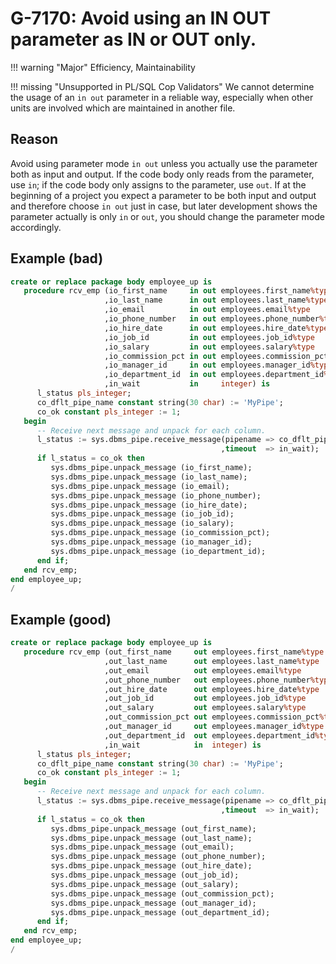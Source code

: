 # G-7170: Avoid using an IN OUT parameter as IN or OUT only.

!!! warning "Major"
    Efficiency, Maintainability

!!! missing "Unsupported in PL/SQL Cop Validators"
    We cannot determine the usage of an `in out` parameter in a reliable way, especially when other units are involved which are maintained in another file.

## Reason

Avoid using parameter mode `in out` unless you actually use the parameter both as input and output. If the code body only reads from the parameter, use `in`; if the code body only assigns to the parameter, use `out`. If at the beginning of a project you expect a parameter to be both input and output and therefore choose `in out` just in case, but later development shows the parameter actually is only `in` or `out`, you should change the parameter mode accordingly.

## Example (bad)

``` sql
create or replace package body employee_up is
   procedure rcv_emp (io_first_name     in out employees.first_name%type
                     ,io_last_name      in out employees.last_name%type 
                     ,io_email          in out employees.email%type 
                     ,io_phone_number   in out employees.phone_number%type
                     ,io_hire_date      in out employees.hire_date%type 
                     ,io_job_id         in out employees.job_id%type
                     ,io_salary         in out employees.salary%type
                     ,io_commission_pct in out employees.commission_pct%type 
                     ,io_manager_id     in out employees.manager_id%type
                     ,io_department_id  in out employees.department_id%type
                     ,in_wait           in     integer) is
      l_status pls_integer;
      co_dflt_pipe_name constant string(30 char) := 'MyPipe';
      co_ok constant pls_integer := 1;
   begin
      -- Receive next message and unpack for each column. 
      l_status := sys.dbms_pipe.receive_message(pipename => co_dflt_pipe_name
                                               ,timeout  => in_wait);
      if l_status = co_ok then
         sys.dbms_pipe.unpack_message (io_first_name);
         sys.dbms_pipe.unpack_message (io_last_name);
         sys.dbms_pipe.unpack_message (io_email);
         sys.dbms_pipe.unpack_message (io_phone_number);
         sys.dbms_pipe.unpack_message (io_hire_date);
         sys.dbms_pipe.unpack_message (io_job_id);
         sys.dbms_pipe.unpack_message (io_salary);
         sys.dbms_pipe.unpack_message (io_commission_pct);
         sys.dbms_pipe.unpack_message (io_manager_id);
         sys.dbms_pipe.unpack_message (io_department_id);
      end if;
   end rcv_emp;
end employee_up;
/
```

## Example (good)

``` sql
create or replace package body employee_up is
   procedure rcv_emp (out_first_name     out employees.first_name%type
                     ,out_last_name      out employees.last_name%type 
                     ,out_email          out employees.email%type 
                     ,out_phone_number   out employees.phone_number%type
                     ,out_hire_date      out employees.hire_date%type 
                     ,out_job_id         out employees.job_id%type
                     ,out_salary         out employees.salary%type
                     ,out_commission_pct out employees.commission_pct%type 
                     ,out_manager_id     out employees.manager_id%type
                     ,out_department_id  out employees.department_id%type
                     ,in_wait            in  integer) is
      l_status pls_integer;
      co_dflt_pipe_name constant string(30 char) := 'MyPipe';
      co_ok constant pls_integer := 1;
   begin
      -- Receive next message and unpack for each column. 
      l_status := sys.dbms_pipe.receive_message(pipename => co_dflt_pipe_name
                                               ,timeout  => in_wait);
      if l_status = co_ok then
         sys.dbms_pipe.unpack_message (out_first_name);
         sys.dbms_pipe.unpack_message (out_last_name);
         sys.dbms_pipe.unpack_message (out_email);
         sys.dbms_pipe.unpack_message (out_phone_number);
         sys.dbms_pipe.unpack_message (out_hire_date);
         sys.dbms_pipe.unpack_message (out_job_id);
         sys.dbms_pipe.unpack_message (out_salary);
         sys.dbms_pipe.unpack_message (out_commission_pct);
         sys.dbms_pipe.unpack_message (out_manager_id);
         sys.dbms_pipe.unpack_message (out_department_id);
      end if;
   end rcv_emp;
end employee_up;
/
```